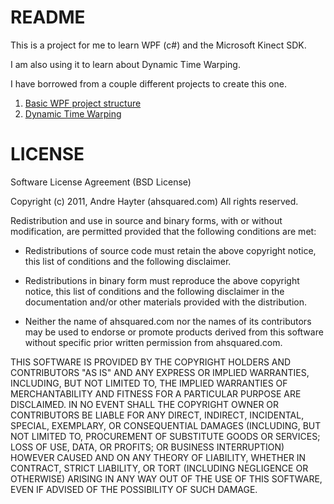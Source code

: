README
======

This is a project for me to learn WPF (c#) and the Microsoft Kinect SDK.

I am also using it to learn about Dynamic Time Warping.

I have borrowed from a couple different projects to create this one.
1.  [Basic WPF project structure](http://www.diaryofaninja.com/blog/2011/10/19/remaking-the-xbox-kinect-hub--an-introduction-to-new-user-intErfaces)
2.  [Dynamic Time Warping](http://kinectdtw.codeplex.com/)

LICENSE
=======
Software License Agreement (BSD License)

Copyright (c) 2011, Andre Hayter (ahsquared.com)
All rights reserved.

Redistribution and use in source and binary forms, with or without modification,
are permitted provided that the following conditions are met:

* Redistributions of source code must retain the above copyright notice, this
  list of conditions and the following disclaimer.

* Redistributions in binary form must reproduce the above copyright notice, this
  list of conditions and the following disclaimer in the documentation and/or
  other materials provided with the distribution.

* Neither the name of ahsquared.com nor the names of its contributors may be
  used to endorse or promote products derived from this software without
  specific prior written permission from ahsquared.com.

THIS SOFTWARE IS PROVIDED BY THE COPYRIGHT HOLDERS AND CONTRIBUTORS "AS IS" AND
ANY EXPRESS OR IMPLIED WARRANTIES, INCLUDING, BUT NOT LIMITED TO, THE IMPLIED
WARRANTIES OF MERCHANTABILITY AND FITNESS FOR A PARTICULAR PURPOSE ARE
DISCLAIMED. IN NO EVENT SHALL THE COPYRIGHT OWNER OR CONTRIBUTORS BE LIABLE FOR
ANY DIRECT, INDIRECT, INCIDENTAL, SPECIAL, EXEMPLARY, OR CONSEQUENTIAL DAMAGES
(INCLUDING, BUT NOT LIMITED TO, PROCUREMENT OF SUBSTITUTE GOODS OR SERVICES;
LOSS OF USE, DATA, OR PROFITS; OR BUSINESS INTERRUPTION) HOWEVER CAUSED AND ON
ANY THEORY OF LIABILITY, WHETHER IN CONTRACT, STRICT LIABILITY, OR TORT
(INCLUDING NEGLIGENCE OR OTHERWISE) ARISING IN ANY WAY OUT OF THE USE OF THIS
SOFTWARE, EVEN IF ADVISED OF THE POSSIBILITY OF SUCH DAMAGE.
